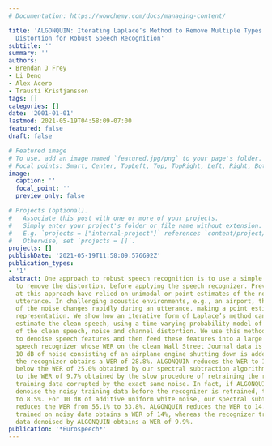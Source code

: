 ```yaml
---
# Documentation: https://wowchemy.com/docs/managing-content/

title: 'ALGONQUIN: Iterating Laplace’s Method to Remove Multiple Types of Acoustic
  Distortion for Robust Speech Recognition'
subtitle: ''
summary: ''
authors:
- Brendan J Frey
- Li Deng
- Alex Acero
- Trausti Kristjansson
tags: []
categories: []
date: '2001-01-01'
lastmod: 2021-05-19T04:58:09-07:00
featured: false
draft: false

# Featured image
# To use, add an image named `featured.jpg/png` to your page's folder.
# Focal points: Smart, Center, TopLeft, Top, TopRight, Left, Right, BottomLeft, Bottom, BottomRight.
image:
  caption: ''
  focal_point: ''
  preview_only: false

# Projects (optional).
#   Associate this post with one or more of your projects.
#   Simply enter your project's folder or file name without extension.
#   E.g. `projects = ["internal-project"]` references `content/project/deep-learning/index.md`.
#   Otherwise, set `projects = []`.
projects: []
publishDate: '2021-05-19T11:58:09.576692Z'
publication_types:
- '1'
abstract: One approach to robust speech recognition is to use a simple speech model
  to remove the distortion, before applying the speech recognizer. Previous attempts
  at this approach have relied on unimodal or point estimates of the noise for each
  utterance. In challenging acoustic environments, e.g., an airport, the spectrum
  of the noise changes rapidly during an utterance, making a point estimate a poor
  representation. We show how an iterative form of Laplace’s method can be used to
  estimate the clean speech, using a time-varying probability model of the log-spectra
  of the clean speech, noise and channel distortion. We use this method, called ALGONQUIN,
  to denoise speech features and then feed these features into a large vocabulary
  speech recognizer whose WER on the clean Wall Street Journal data is 4.9%. When
  10 dB of noise consisting of an airplane engine shutting down is added to the data,
  the recognizer obtains a WER of 28.8%. ALGONQUIN reduces the WER to 12.6%, well
  below the WER of 25.0% obtained by our spectral subtraction algorithm, and close
  to the WER of 9.7% obtained by the slow procedure of retraining the recognizer on
  training data corrupted by the exact same noise. In fact, if ALGONQUIN is used to
  denoise the noisy training data before the recognizer is retrained, the WER is improved
  to 8.5%. For 10 dB of additive uniform white noise, our spectral subtraction algorithm
  reduces the WER from 55.1% to 33.8%. ALGONQUIN reduces the WER to 14.2%. The recognizer
  trained on noisy data obtains a WER of 14%, whereas the recognizer trained on noisy
  data denoised by ALGONQUIN obtains a WER of 9.9%.
publication: '*Eurospeech*'
---
```


